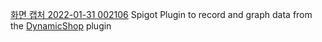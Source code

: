 [화면 캡처 2022-01-31 002106](https://user-images.githubusercontent.com/49030779/151705869-04433b00-e18b-4db1-b2fa-c5a9c1e7bd2e.png)
Spigot Plugin to record and graph data from the [DynamicShop](https://github.com/7sat/SSDynamicShop) plugin
